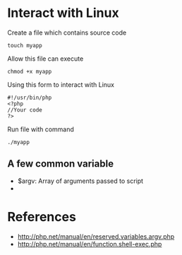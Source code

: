 # Interact with Linux
Create a file which contains source code
```
touch myapp
```

Allow this file can execute
```
chmod +x myapp
```

Using this form to interact with Linux
```
#!/usr/bin/php
<?php
//Your code
?>
```

Run file with command
```
./myapp
```

## A few common variable
- $argv: Array of arguments passed to script
- 

# References
- http://php.net/manual/en/reserved.variables.argv.php
- http://php.net/manual/en/function.shell-exec.php
